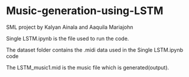 # Music-generation-using-LSTM
SML project by Kalyan Ainala and Aaquila Mariajohn

Single LSTM.ipynb is the file used to run the code.

The dataset folder contains the .midi data used in the Single LSTM.ipynb code

The LSTM_music1.mid is the music file which is generated(output).
